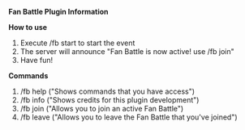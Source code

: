 **Fan Battle Plugin Information**

**How to use**
1. Execute /fb start to start the event
2. The server will announce "Fan Battle is now active! use /fb join"
3. Have fun!

**Commands**
1. /fb help ("Shows commands that you have access")
2. /fb info ("Shows credits for this plugin development")
3. /fb join ("Allows you to join an active Fan Battle")
4. /fb leave ("Allows you to leave the Fan Battle that you've joined")
